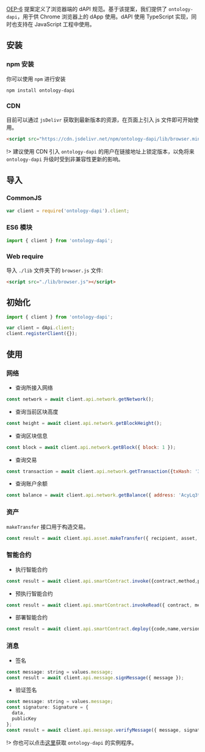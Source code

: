 
[OEP-6](https://github.com/backslash47/OEPs/blob/oep-dapp-api/OEP-6/OEP-6.mediawiki) 提案定义了浏览器端的 dAPI 规范。基于该提案，我们提供了 `ontology-dapi`，用于供 Chrome 浏览器上的 dApp 使用。dAPI 使用 TypeScript 实现，同时也支持在 JavaScript 工程中使用。

## 安装

### npm 安装

你可以使用 `npm` 进行安装

```shell
npm install ontology-dapi
```

### CDN

目前可以通过 `jsDelivr` 获取到最新版本的资源，在页面上引入 js 文件即可开始使用。

```html
<script src="https://cdn.jsdelivr.net/npm/ontology-dapi/lib/browser.min.js"></script>
```

!> 建议使用 CDN 引入 `ontology-dapi` 的用户在链接地址上锁定版本，以免将来 `ontology-dapi` 升级时受到非兼容性更新的影响。

## 导入

### CommonJS

```JavaScript
var client = require('ontology-dapi').client;
```

### ES6 模块

```JavaScript
import { client } from 'ontology-dapi';
```

### Web require

导入 `./lib` 文件夹下的 `browser.js` 文件:

```html
<script src="./lib/browser.js"></script>
```

## 初始化

```JavaScript
import { client } from 'ontology-dapi';

var client = dApi.client;
client.registerClient({});
```

## 使用

### 网络

- 查询所接入网络

```JavaScript
const network = await client.api.network.getNetwork();
```

- 查询当前区块高度

```JavaScript
const height = await client.api.network.getBlockHeight();
```

- 查询区块信息

```JavaScript
const block = await client.api.network.getBlock({ block: 1 });
```

- 查询交易

```JavaScript
const transaction = await client.api.network.getTransaction({txHash: '314e24e5bb0bd88852b2f13e673e5dcdfd53bdab909de8b9812644d6871bc05f'});
```

- 查询账户余额

```JavaScript
const balance = await client.api.network.getBalance({ address: 'AcyLq3tokVpkMBMLALVMWRdVJ83TTgBUwU' });
```

### 资产

`makeTransfer` 接口用于构造交易。

```JavaScript
const result = await client.api.asset.makeTransfer({ recipient, asset, amount });
```

### 智能合约

- 执行智能合约

```JavaScript
const result = await client.api.smartContract.invoke({contract,method,parameters,gasPrice,gasLimit,requireIdentity});
```

- 预执行智能合约

```JavaScript
const result = await client.api.smartContract.invokeRead({ contract, method, parameters });
```

- 部署智能合约

```JavaScript
const result = await client.api.smartContract.deploy({code,name,version,author,email,description,needStorage,gasPrice,gasLimit});
```

### 消息

- 签名

```JavaScript
const message: string = values.message;
const result = await client.api.message.signMessage({ message });
```

- 验证签名

```JavaScript
const message: string = values.message;
const signature: Signature = {
  data,
  publicKey
};
const result = await client.api.message.verifyMessage({ message, signature });
```

!> 你也可以点击[这里](https://github.com/OntologyCommunityDevelopers/ontology-dapi-demo)获取 `ontology-dapi` 的实例程序。
